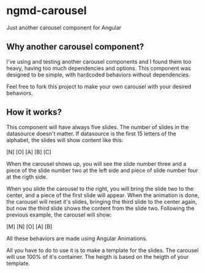 # ngmd-carousel
Just another carousel component for Angular

## Why another carousel component?

I've using and testing another carousel components and I found them too heavy, having too much dependencies and options.
This component was designed to be simple, with hardcoded behaviors without dependencies.

Feel free to fork this project to make your own carousel with your desired behaviors.

## How it works?

This component will have always five slides. The number of slides in the datasource doesn't matter. If datasource is the first 15 letters of the alphabet, the slides will show content like this:

[N] [O] [A] [B] [C]

When the carousel shows up, you will see the slide number three and a piece of the slide number two at the left side and piece of slide number four at the rigth side.

When you slide the carousel to the right, you will bring the slide two to the center, and a piece of the first slide will appear.
When the animation is done, the carousel will reset it's slides, bringing the third slide to the center again, but now the third slide shows the content from the slide two. Following the previous example, the carousel will show:

[M] [N] [O] [A] [B]

All these behaviors are made using Angular Animations.

All you have to do to use it is to make a template for the slides. The carousel will use 100% of it's container. The heigth is based on the heigth of your template.


